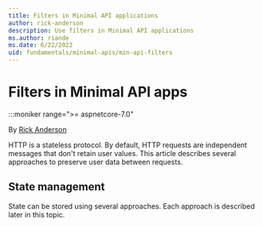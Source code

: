 ```yaml
---
title: Filters in Minimal API applications
author: rick-anderson
description: Use filters in Minimal API applications
ms.author: riande
ms.date: 6/22/2022
uid: fundamentals/minimal-apis/min-api-filters
---
```

# Filters in Minimal API apps

:::moniker range=">= aspnetcore-7.0"

By [Rick Anderson](https://twitter.com/RickAndMSFT)

HTTP is a stateless protocol. By default, HTTP requests are independent messages that don't retain user values. This article describes several approaches to preserve user data between requests.

## State management

State can be stored using several approaches. Each approach is described later in this topic.

